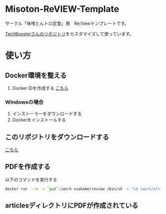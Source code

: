 # Misoton-ReVIEW-Template
サークル「味噌とんトロ定食」用　Re;Viewテンプレートです。

[TechBoosterさんのリポジトリ](https://github.com/TechBooster/ReVIEW-Template)をカスタマイズして使っています。

# 使い方
## Docker環境を整える
1. Docker IDを作成する
 [こちら](https://hub.docker.com/signup)


### Windowsの場合
1. インストーラーをダウンロードする
2. Dockerをインストールする


## このリポジトリをダウンロードする
[こちら](https://github.com/Shuichiro-T/Misoton-ReVIEW-Template/archive/master.zip)

## PDFを作成する
 以下のコマンドを実行する

```sh
docker run --rm -v `pwd`:/work vvakame/review /bin/sh -c "cd /work/articles ; review-pdfmaker config.yml"
```

## articlesディレクトリにPDFが作成されている
